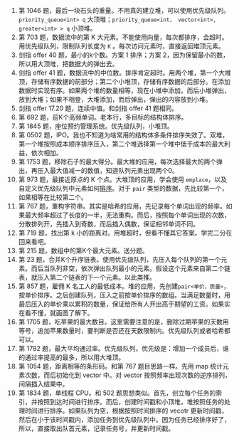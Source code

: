 1. 第 1046 题，最后一块石头的重量。不用真的建立堆，可以使用优先级队列。`priority_queue<int> q` 大顶堆；`priority_queue<int， vector<int>, greater<int> > q` 小顶堆。
2. 第 703 题，数据流中的第 K 大元素。不能使用向量，每次都排序，会超时。用优先级队列，限制队列长度为 `K` 。每次访问元素时，直接返回堆顶元素。
3. 剑指 offer 40 题，最小的k个数。方案 1 排序；方案 2，因为保留最小的数，所以用大顶堆，把数据大的弹出去。
4. 剑指 offer 41 题，数据流中的中位数。排序肯定超时。用两个堆，第一个大堆顶，存储有序数据的前部分；第二个小堆顶，存储有序数据的后部分。在添加数据时实现有序。如果两个堆的数量相等，现在小堆中添加，而后小堆弹出，放到大堆；如果不相登，大堆添加，而后弹出，弹出的内容放到小堆。
5. 剑指 offer 17.20 题，连续中值。和剑指 offer 41 题相同。
6. 第 692 题，前K个高频单词。老本行，多目标的结构体排序。
7. 第 1845 题，座位预约管理系统。优先级队列，小堆顶。
8. 第 0502 题，IPO。我也不知道为啥常用的结构体多条件排序失效了。双堆，第一个堆按照成本顺序排序压入，第二个堆选择第一个堆中低于成本的最大利益，依次相加。
9. 第 1753 题，移除石子的最大得分。最大堆的应用，每次选择最大的两个弹出，再压入最大值减一的数值，知道队列元素出现两个0。
10. 第 973 题，最接近原点的 K 个点。大堆顶的应用，学会使用 `emplace`，以及自定义优先级队列中元素如何[排序](https://www.cnblogs.com/huashanqingzhu/p/11040390.html)。对于 `pair` 类型的数据，先比较第一个，如果相等在比较第二个。
11. 第 767 题，重构字符串。其实是哈希的应用，先记录每个单词出现的频率。如果最大频率超过了长度的一半，无法重构。而后，按照每个单词出现的次数，分散排列开，先插入到奇数，而后插入偶数，保证相邻单词不同。
12. 第 719 题，找出第 k 小的距离对。用堆超时，但看不懂其它答案。学完二分在回来看吧。
13. 第 215 题，数组中的第K个最大元素。送分题。
14. 第 23 题，合并K个升序链表。使用优先级队列，先压入每个队列的第一个元素。而后当队列非空，依次弹出队列最小的元素。假设这个元素来自第二个链表，就压入第二个链表的下一个元素。以此类推。
15. 第 857 题，雇佣 K 名工人的最低成本。堆的应用，先创建`pair<单价，质量>`，按单价排序。之后创建队列，压入之前按单价排序的数组。当满足数量时，用最后压入的单价乘以累积的数量，保证给所有人开出高于期望的工资。如果实在看不懂，就画图了解下。
16. 第 1705 题，吃苹果的最大数目。这里需要注意的是，删除过期苹果的天数用等号，追加苹果数量时，要判断是否还在天数限制内。优先级队列或者哈希都可以。
17. 第 1792 题，最大平均通过率。优先级队列，优先级是：增加一个成员后，谁的通过率提高的最多，所以用大堆顶。
18. 第 1054 题，距离相等的条形码。和第 767 题目思路一样。先用 map 统计元素次数，而后初始化到 vector 中。对 vector 按照频率出现次数的逆序排列，间隔插入结果中。
19. 第 1834 题，单线程 CPU。和 502 题思想类似。首先，创立每个任务的索引，并按照到达时间进行排序。而后，创建时间戳和小顶堆，堆按照任务的处理时间进行排序。如果队列为空，根据按照时间排序的 vecotr 更新时间戳，然后在小于该时间戳内，添加任务到优先级队列中。因为任务已经排序好了，所以，直接取出队首元素，记录任务号，并更新时间戳。